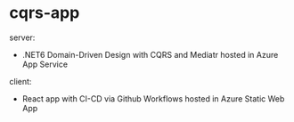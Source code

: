 # cqrs-app
server:
- .NET6 Domain-Driven Design with CQRS and Mediatr hosted in Azure App Service

client:
- React app with CI-CD via Github Workflows hosted in Azure Static Web App
